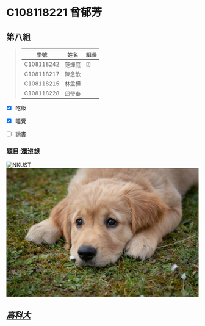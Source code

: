 # C108118221 曾郁芳
## 第八組
>  學號       |  姓名  | 組長 |
> ------------|------ | -----|
> C108118242  | 范燁庭 |   ☑ |
> C108118217  | 陳念歆 |      |
> C108118215  | 林孟樺 |      |
> C108118228  | 邱瑩奉 |      |

- [x] 吃飯
- [x] 睡覺
- [ ] 讀書


### 題目:還沒想

![NKUST](https://www.nkust.edu.tw/var/file/0/1000/img/513/182513897.png "NKUST")
![dog](https://github.com/Tseng-Yu-Fang/2021_3B/blob/main/1.jpg "dog")
## *[高科大](https://www.nkust.edu.tw/)*
